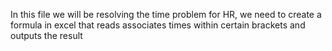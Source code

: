 In this file we will be resolving the time problem for HR, we need to create a formula in excel that reads associates times within certain brackets and outputs the result
